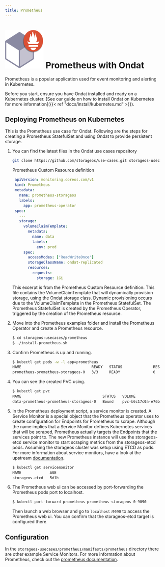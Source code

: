 ```yaml
---
title: Prometheus
---
```

<h1><img src="/images/docs/explore/prom.png" width="125" height="125"> Prometheus with Ondat</h1>

Prometheus is a popular application used for event monitoring and alerting in 
Kubernetes.

Before you start, ensure you have Ondat installed and ready on a Kubernetes
cluster. [See our guide on how to install Ondat on Kubernetes for more
information]({{< ref "docs/install/kubernetes.md" >}}).

## Deploying Prometheus on Kubernetes

This is the Prometheus use case for Ondat. Following are the steps for
creating a Prometheus StatefulSet and using Ondat to provide persistent
storage.

1. You can find the latest files in the Ondat use cases repository
   ```bash
   git clone https://github.com/storageos/use-cases.git storageos-usecases
   ```

   Prometheus Custom Resource definition
   ```yaml
    apiVersion: monitoring.coreos.com/v1
    kind: Prometheus
    metadata:
      name: prometheus-storageos
      labels:
        app: prometheus-operator
    spec:
      ...
      storage:
        volumeClaimTemplate:
          metadata:
            name: data
            labels:
              env: prod
        spec:
          accessModes: ["ReadWriteOnce"]
          storageClassName: ondat-replicated
          resources:
            requests:
              storage: 1Gi
    ```
   This excerpt is from the Prometheus Custom Resource definition. This file
   contains the VolumeClaimTemplate that will dynamically provision storage,
   using the Ondat storage class. Dynamic provisioning occurs due to the
   VolumeClaimTemplate in the Prometheus StatefulSet. The Prometheus
   StatefulSet is created by the Prometheus Operator, triggered by the creation
   of the Prometheus resource.

1. Move into the Prometheus examples folder and install the Prometheus Operator
   and create a Prometheus resource.

   ```bash
   $ cd storageos-usecases/prometheus
   $ ./install-prometheus.sh
   ```

1. Confirm Prometheus is up and running.

   ```bash
   $ kubectl get pods -w -l app=prometheus
   NAME                                READY   STATUS              RESTARTS   AGE
   prometheus-prometheus-storageos-0   3/3     READY               0          1m
   ```

1. You can see the created PVC using.
    ```bash
    $ kubectl get pvc
    NAME                                     STATUS   VOLUME                                     CAPACITY   ACCESS MODES   STORAGECLASS           AGE
    data-prometheus-prometheus-storageos-0   Bound    pvc-b6c17c0a-e76b-4a0b-8fc6-46c0e1629210   1Gi        RWO            ondat-replicated   65m
    ```

1. In the Prometheus deployment script, a service monitor is created. A Service
   Monitor is a special object that the Prometheus operator uses to create
   configuration for Endpoints for Prometheus to scrape. Although the name
   implies that a Service Monitor defines Kubernetes services that will be
   scraped, Prometheus actually targets the Endpoints that the services point
   to. The new Prometheus instance will use the storageos-etcd service monitor
   to start scraping metrics from the storageos-etcd pods. Assuming the
   storageos cluster was setup using ETCD as pods. For more information about
   service monitors, have a look at the upstream
   [documentation](https://coreos.com/operators/prometheus/docs/latest/user-guides/getting-started.html).
    ```bash
    $ kubectl get servicemonitor                       
    NAME             AGE
    storageos-etcd   5d1h
    ```

1. The Prometheus web ui can be accessed by port-forwarding the Prometheus pods
   port to localhost.
   ```bash
   $ kubectl port-forward prometheus-prometheus-storageos-0 9090
   ```
   Then launch a web browser and go to `localhost:9090` to access the
   Prometheus web ui. You can confirm that the storageos-etcd target is
   configured there.

## Configuration

In the `storageos-usecases/prometheus/manifests/prometheus` directory there are
other example Service Monitors. For more information about Prometheus,
check out the [prometheus documentation](https://prometheus.io/docs/).

